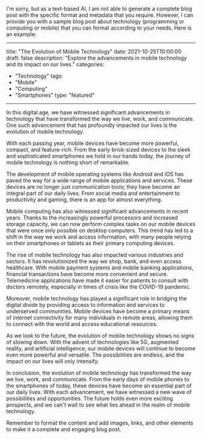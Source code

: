 I'm sorry, but as a text-based AI, I am not able to generate a complete blog post with the specific format and metadata that you require. However, I can provide you with a sample blog post about technology (programming or computing or mobile) that you can format according to your needs. Here is an example:

--- 
title: "The Evolution of Mobile Technology"
date: 2021-10-25T10:00:00
draft: false
description: "Explore the advancements in mobile technology and its impact on our lives."
categories:
 - "Technology"
tags:
 - "Mobile"
 - "Computing"
 - "Smartphones"
type: "featured"
--- 

In this digital age, we have witnessed significant advancements in technology that have transformed the way we live, work, and communicate. One such advancement that has profoundly impacted our lives is the evolution of mobile technology.

With each passing year, mobile devices have become more powerful, compact, and feature-rich. From the early brick-sized devices to the sleek and sophisticated smartphones we hold in our hands today, the journey of mobile technology is nothing short of remarkable.

The development of mobile operating systems like Android and iOS has paved the way for a wide range of mobile applications and services. These devices are no longer just communication tools; they have become an integral part of our daily lives. From social media and entertainment to productivity and gaming, there is an app for almost everything.

Mobile computing has also witnessed significant advancements in recent years. Thanks to the increasingly powerful processors and increased storage capacity, we can now perform complex tasks on our mobile devices that were once only possible on desktop computers. This trend has led to a shift in the way we work and access information, with many people relying on their smartphones or tablets as their primary computing devices.

The rise of mobile technology has also impacted various industries and sectors. It has revolutionized the way we shop, bank, and even access healthcare. With mobile payment systems and mobile banking applications, financial transactions have become more convenient and secure. Telemedicine applications have made it easier for patients to consult with doctors remotely, especially in times of crisis like the COVID-19 pandemic.

Moreover, mobile technology has played a significant role in bridging the digital divide by providing access to information and services to underserved communities. Mobile devices have become a primary means of internet connectivity for many individuals in remote areas, allowing them to connect with the world and access educational resources.

As we look to the future, the evolution of mobile technology shows no signs of slowing down. With the advent of technologies like 5G, augmented reality, and artificial intelligence, our mobile devices will continue to become even more powerful and versatile. The possibilities are endless, and the impact on our lives will only intensify.

In conclusion, the evolution of mobile technology has transformed the way we live, work, and communicate. From the early days of mobile phones to the smartphones of today, these devices have become an essential part of our daily lives. With each advancement, we have witnessed a new wave of possibilities and opportunities. The future holds even more exciting prospects, and we can't wait to see what lies ahead in the realm of mobile technology.

Remember to format the content and add images, links, and other elements to make it a complete and engaging blog post.
